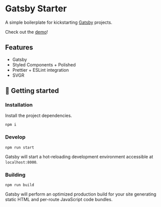 # Gatsby Starter

A simple boilerplate for kickstarting [Gatsby](https://www.gatsbyjs.org/) projects.

Check out the [demo](https://gatsby-starter-template.netlify.com)!

## Features

- Gatsby
- Styled Components + Polished
- Prettier + ESLint integration
- SVGR

## 🚀 Getting started

### Installation

Install the project dependencies.

`npm i`

### Develop

`npm run start`

Gatsby will start a hot-reloading development environment accessible at `localhost:8000`.

### Building

`npm run build`

Gatsby will perform an optimized production build for your site generating static HTML and per-route JavaScript code bundles.
